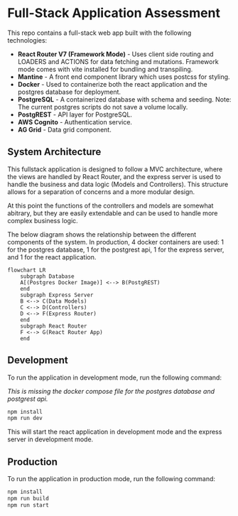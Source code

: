 # Full-Stack Application Assessment

This repo contains a full-stack web app built with the following technologies:

* **React Router V7 (Framework Mode)** - Uses client side routing and LOADERS and ACTIONS for data fetching and mutations. Framework mode comes with vite installed for bundling and transpiling.
* **Mantine** - A front end component library which uses postcss for styling.
* **Docker** - Used to containerize both the react application and the postgres database for deployment.
* **PostgreSQL** - A containerized database with schema and seeding. Note: The current postgres scripts do not save a volume locally.
* **PostgREST** - API layer for PostgreSQL.
* **AWS Cognito** - Authentication service.
* **AG Grid** - Data grid component.

## System Architecture

This fullstack application is designed to follow a MVC architecture, where the views are handled by React Router, and the express server is used to handle the business and data logic (Models and Controllers). This structure allows for a separation of concerns and a more modular design.

At this point the functions of the controllers and models are somewhat abitrary, but they are easily extendable and can be used to handle more complex business logic.

The below diagram shows the relationship between the different components of the system. In production, 4 docker containers are used: 1 for the postgres database, 1 for the postgrest api, 1 for the express server, and 1 for the react application.

```mermaid
flowchart LR
    subgraph Database
    A[(Postgres Docker Image)] <--> B(PostgREST)
    end
    subgraph Express Server
    B <--> C(Data Models)
    C <--> D(Controllers)
    D <--> F(Express Router)
    end
    subgraph React Router
    F <--> G(React Router App)
    end
```

## Development

To run the application in development mode, run the following command:

*This is missing the docker compose file for the postgres database and postgrest api.*
```bash
npm install
npm run dev
```

This will start the react application in development mode and the express server in development mode.

## Production

To run the application in production mode, run the following command:

```bash
npm install
npm run build
npm run start
```

